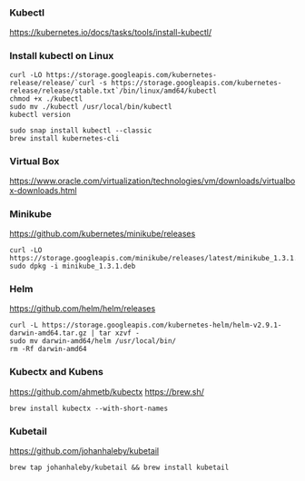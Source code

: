 ### Kubectl
https://kubernetes.io/docs/tasks/tools/install-kubectl/
### Install kubectl on Linux
```
curl -LO https://storage.googleapis.com/kubernetes-release/release/`curl -s https://storage.googleapis.com/kubernetes-release/release/stable.txt`/bin/linux/amd64/kubectl
chmod +x ./kubectl
sudo mv ./kubectl /usr/local/bin/kubectl
kubectl version
```
```
sudo snap install kubectl --classic
brew install kubernetes-cli
```
### Virtual Box
https://www.oracle.com/virtualization/technologies/vm/downloads/virtualbox-downloads.html
### Minikube
https://github.com/kubernetes/minikube/releases
```
curl -LO https://storage.googleapis.com/minikube/releases/latest/minikube_1.3.1.deb
sudo dpkg -i minikube_1.3.1.deb
```
### Helm
https://github.com/helm/helm/releases
```
curl -L https://storage.googleapis.com/kubernetes-helm/helm-v2.9.1-darwin-amd64.tar.gz | tar xzvf -
sudo mv darwin-amd64/helm /usr/local/bin/
rm -Rf darwin-amd64
```
### Kubectx and Kubens
https://github.com/ahmetb/kubectx
https://brew.sh/
```
brew install kubectx --with-short-names
```
### Kubetail
https://github.com/johanhaleby/kubetail
```
brew tap johanhaleby/kubetail && brew install kubetail
```
